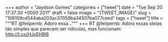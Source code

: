 
+++
author = "Jaydson Gomes"
categories = ["tweet"]
date = "Tue Sep 20 17:37:30 +0000 2011"
draft = false
image = "{TWEET_IMAGE}"
slug = "106159cd544aba203ac37058ba34507ba077ceed"
tags = ["tweet"]
title = """RT @felipernb: Adoro essa..."""
+++
RT @felipernb: Adoro essas ideias tão simples que parecem ser ridículas, mas funcionam: http://t.co/HJxEH9I6
